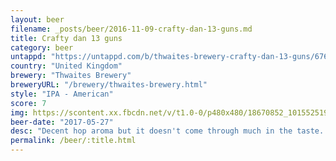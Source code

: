 ```yaml
---
layout: beer
filename: _posts/beer/2016-11-09-crafty-dan-13-guns.md
title: Crafty dan 13 guns
category: beer
untappd: "https://untappd.com/b/thwaites-brewery-crafty-dan-13-guns/67679"
country: "United Kingdom"
brewery: "Thwaites Brewery"
breweryURL: "/brewery/thwaites-brewery.html"
style: "IPA - American"
score: 7
img: https://scontent.xx.fbcdn.net/v/t1.0-0/p480x480/18670852_10155251934423745_2414909086341188022_n.jpg?oh=a45431bc45c493254d37f10d196592de&oe=5A67A6D0
beer-date: "2017-05-27"
desc: "Decent hop aroma but it doesn't come through much in the taste. Fairly smooth for an IPA but it's not enough to save it"
permalink: /beer/:title.html
---
```

